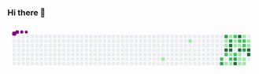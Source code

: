 ### Hi there 👋

<!--
**wesleyalcantara/wesleyalcantara** is a ✨ _special_ ✨ repository because its `README.md` (this file) appears on your GitHub profile.

Here are some ideas to get you started:

- 🔭 I’m currently working on ...
- 🌱 I’m currently learning ...
- 👯 I’m looking to collaborate on ...
- 🤔 I’m looking for help with ...
- 💬 Ask me about ...
- 📫 How to reach me: ...
- 😄 Pronouns: ...
- ⚡ Fun fact: ...
-->
<svg viewBox="-16 -32 880 192" width="880" height="192" xmlns="http://www.w3.org/2000/svg"><style>@keyframes c0{16.73%{fill:var(--c1)}16.75%,to{fill:var(--ce)}}@keyframes c1{21.02%{fill:var(--c1)}21.04%,to{fill:var(--ce)}}@keyframes c2{55.78%{fill:var(--c2)}55.8%,to{fill:var(--ce)}}@keyframes c3{64.8%{fill:var(--c3)}64.82%,to{fill:var(--ce)}}@keyframes c4{61.79%{fill:var(--c3)}61.81%,to{fill:var(--ce)}}@keyframes c5{24.45%{fill:var(--c1)}24.47%,to{fill:var(--ce)}}@keyframes c6{24.88%{fill:var(--c1)}24.9%,to{fill:var(--ce)}}@keyframes c7{72.52%{fill:var(--c4)}72.54%,to{fill:var(--ce)}}@keyframes c8{54.93%{fill:var(--c2)}54.95%,to{fill:var(--ce)}}@keyframes c9{37.76%{fill:var(--c1)}37.78%,to{fill:var(--ce)}}@keyframes ca{51.92%{fill:var(--c1)}51.94%,to{fill:var(--ce)}}@keyframes cb{60.93%{fill:var(--c3)}60.95%,to{fill:var(--ce)}}@keyframes cc{71.66%{fill:var(--c4)}71.68%,to{fill:var(--ce)}}@keyframes cd{71.23%{fill:var(--c4)}71.25%,to{fill:var(--ce)}}@keyframes ce{54.5%{fill:var(--c1)}54.52%,to{fill:var(--ce)}}@keyframes cf{56.64%{fill:var(--c2)}56.66%,to{fill:var(--ce)}}@keyframes cg{37.33%{fill:var(--c1)}37.35%,to{fill:var(--ce)}}@keyframes ch{52.35%{fill:var(--c2)}52.37%,to{fill:var(--ce)}}@keyframes ci{46.77%{fill:var(--c1)}46.79%,to{fill:var(--ce)}}@keyframes cj{42.05%{fill:var(--c1)}42.07%,to{fill:var(--ce)}}@keyframes ck{41.19%{fill:var(--c2)}41.21%,to{fill:var(--ce)}}@keyframes cl{66.51%{fill:var(--c3)}66.53%,to{fill:var(--ce)}}@keyframes cm{74.67%{fill:var(--c4)}74.69%,to{fill:var(--ce)}}@keyframes cn{77.67%{fill:var(--c4)}77.69%,to{fill:var(--ce)}}@keyframes co{47.2%{fill:var(--c2)}47.22%,to{fill:var(--ce)}}@keyframes cp{42.48%{fill:var(--c1)}42.5%,to{fill:var(--ce)}}@keyframes cq{70.38%{fill:var(--c4)}70.4%,to{fill:var(--ce)}}@keyframes cr{33.9%{fill:var(--c1)}33.92%,to{fill:var(--ce)}}@keyframes cs{34.32%{fill:var(--c1)}34.34%,to{fill:var(--ce)}}@keyframes ct{34.75%{fill:var(--c1)}34.77%,to{fill:var(--ce)}}@keyframes cu{29.17%{fill:var(--c1)}29.19%,to{fill:var(--ce)}}@keyframes cv{59.65%{fill:var(--c2)}59.67%,to{fill:var(--ce)}}@keyframes cw{42.91%{fill:var(--c2)}42.93%,to{fill:var(--ce)}}@keyframes cx{68.23%{fill:var(--c3)}68.25%,to{fill:var(--ce)}}@keyframes cy{33.04%{fill:var(--c1)}33.06%,to{fill:var(--ce)}}@keyframes cz{35.18%{fill:var(--c1)}35.2%,to{fill:var(--ce)}}@keyframes c10{30.03%{fill:var(--c1)}30.05%,to{fill:var(--ce)}}@keyframes c11{30.46%{fill:var(--c1)}30.48%,to{fill:var(--ce)}}@keyframes c12{68.66%{fill:var(--c4)}68.68%,to{fill:var(--ce)}}@keyframes c13{69.09%{fill:var(--c4)}69.11%,to{fill:var(--ce)}}@keyframes u0{16.73%{transform:scale(0,1)}16.75%,21.02%{transform:scale(.07,1)}21.04%,24.45%{transform:scale(.14,1)}24.47%,24.88%{transform:scale(.21,1)}24.9%,29.17%{transform:scale(.29,1)}29.19%,30.03%{transform:scale(.36,1)}30.05%,30.46%{transform:scale(.43,1)}30.48%,33.04%{transform:scale(.5,1)}33.06%,33.9%{transform:scale(.57,1)}33.92%,34.32%{transform:scale(.64,1)}34.34%,34.75%{transform:scale(.71,1)}34.77%,35.18%{transform:scale(.79,1)}35.2%,37.33%{transform:scale(.86,1)}37.35%,37.76%{transform:scale(.93,1)}37.78%,to{transform:scale(1,1)}}@keyframes u1{41.19%{transform:scale(0,1)}41.21%,to{transform:scale(1,1)}}@keyframes u2{42.05%{transform:scale(0,1)}42.07%,42.48%{transform:scale(.5,1)}42.5%,to{transform:scale(1,1)}}@keyframes u3{42.91%{transform:scale(0,1)}42.93%,to{transform:scale(1,1)}}@keyframes u4{46.77%{transform:scale(0,1)}46.79%,to{transform:scale(1,1)}}@keyframes u5{47.2%{transform:scale(0,1)}47.22%,to{transform:scale(1,1)}}@keyframes u6{51.92%{transform:scale(0,1)}51.94%,to{transform:scale(1,1)}}@keyframes u7{52.35%{transform:scale(0,1)}52.37%,to{transform:scale(1,1)}}@keyframes u8{54.5%{transform:scale(0,1)}54.52%,to{transform:scale(1,1)}}@keyframes u9{54.93%{transform:scale(0,1)}54.95%,55.78%{transform:scale(.25,1)}55.8%,56.64%{transform:scale(.5,1)}56.66%,59.65%{transform:scale(.75,1)}59.67%,to{transform:scale(1,1)}}@keyframes ua{60.93%{transform:scale(0,1)}60.95%,61.79%{transform:scale(.2,1)}61.81%,64.8%{transform:scale(.4,1)}64.82%,66.51%{transform:scale(.6,1)}66.53%,68.23%{transform:scale(.8,1)}68.25%,to{transform:scale(1,1)}}@keyframes ub{68.66%{transform:scale(0,1)}68.68%,69.09%{transform:scale(.13,1)}69.11%,70.38%{transform:scale(.25,1)}70.4%,71.23%{transform:scale(.38,1)}71.25%,71.66%{transform:scale(.5,1)}71.68%,72.52%{transform:scale(.63,1)}72.54%,74.67%{transform:scale(.75,1)}74.69%,77.67%{transform:scale(.88,1)}77.69%,to{transform:scale(1,1)}}@keyframes s0{0%,99.57%{transform:translate(0,-16px)}.43%{transform:translate(0,0)}14.59%{transform:translate(528px,0)}16.74%{transform:translate(528px,80px)}19.31%{transform:translate(624px,80px)}21.03%{transform:translate(624px,16px)}24.46%{transform:translate(752px,16px)}24.89%,72.1%{transform:translate(752px,32px)}25.32%{transform:translate(736px,32px)}26.61%{transform:translate(736px,-16px)}28.76%{transform:translate(816px,-16px)}29.18%{transform:translate(816px,0)}29.61%{transform:translate(832px,0)}30.47%,45.06%,48.5%{transform:translate(832px,32px)}30.9%,43.78%{transform:translate(848px,32px)}32.19%{transform:translate(848px,80px)}33.05%,67.38%{transform:translate(816px,80px)}33.48%,69.53%{transform:translate(816px,64px)}33.91%,40.77%{transform:translate(800px,64px)}34.76%,75.11%{transform:translate(800px,96px)}35.19%{transform:translate(816px,96px)}35.62%{transform:translate(816px,112px)}36.91%{transform:translate(768px,112px)}37.34%,65.67%{transform:translate(768px,96px)}37.77%{transform:translate(752px,96px)}38.2%{transform:translate(752px,112px)}39.48%{transform:translate(800px,112px)}41.2%,54.08%,57.51%{transform:translate(784px,64px)}42.06%,46.35%,58.37%{transform:translate(784px,32px)}44.21%{transform:translate(848px,16px)}44.64%{transform:translate(832px,16px)}46.78%{transform:translate(784px,16px)}47.21%{transform:translate(800px,16px)}47.64%{transform:translate(800px,32px)}49.79%{transform:translate(832px,-16px)}51.5%{transform:translate(768px,-16px)}51.93%,61.37%{transform:translate(768px,0)}52.36%{transform:translate(784px,0)}55.36%{transform:translate(736px,64px)}55.79%{transform:translate(736px,80px)}56.65%,66.09%{transform:translate(768px,80px)}57.08%{transform:translate(768px,64px)}59.23%{transform:translate(816px,32px)}59.66%{transform:translate(816px,16px)}60.94%{transform:translate(768px,16px)}62.23%{transform:translate(736px,0)}64.81%{transform:translate(736px,96px)}68.24%,69.96%{transform:translate(816px,48px)}68.67%{transform:translate(832px,48px)}69.1%{transform:translate(832px,64px)}71.24%{transform:translate(768px,48px)}71.67%{transform:translate(768px,32px)}72.53%{transform:translate(752px,48px)}73.39%{transform:translate(784px,48px)}74.68%{transform:translate(784px,96px)}77.68%{transform:translate(800px,0)}96.57%{transform:translate(96px,0)}97%{transform:translate(96px,-16px)}}@keyframes s1{0%,99.57%{transform:translate(16px,-16px)}.43%{transform:translate(0,-16px)}.86%{transform:translate(0,0)}15.02%{transform:translate(528px,0)}17.17%{transform:translate(528px,80px)}19.74%{transform:translate(624px,80px)}21.46%{transform:translate(624px,16px)}24.89%{transform:translate(752px,16px)}25.32%,72.53%{transform:translate(752px,32px)}25.75%{transform:translate(736px,32px)}27.04%{transform:translate(736px,-16px)}29.18%{transform:translate(816px,-16px)}29.61%{transform:translate(816px,0)}30.04%{transform:translate(832px,0)}30.9%,45.49%,48.93%{transform:translate(832px,32px)}31.33%,44.21%{transform:translate(848px,32px)}32.62%{transform:translate(848px,80px)}33.48%,67.81%{transform:translate(816px,80px)}33.91%,69.96%{transform:translate(816px,64px)}34.33%,41.2%{transform:translate(800px,64px)}35.19%,75.54%{transform:translate(800px,96px)}35.62%{transform:translate(816px,96px)}36.05%{transform:translate(816px,112px)}37.34%{transform:translate(768px,112px)}37.77%,66.09%{transform:translate(768px,96px)}38.2%{transform:translate(752px,96px)}38.63%{transform:translate(752px,112px)}39.91%{transform:translate(800px,112px)}41.63%,54.51%,57.94%{transform:translate(784px,64px)}42.49%,46.78%,58.8%{transform:translate(784px,32px)}44.64%{transform:translate(848px,16px)}45.06%{transform:translate(832px,16px)}47.21%{transform:translate(784px,16px)}47.64%{transform:translate(800px,16px)}48.07%{transform:translate(800px,32px)}50.21%{transform:translate(832px,-16px)}51.93%{transform:translate(768px,-16px)}52.36%,61.8%{transform:translate(768px,0)}52.79%{transform:translate(784px,0)}55.79%{transform:translate(736px,64px)}56.22%{transform:translate(736px,80px)}57.08%,66.52%{transform:translate(768px,80px)}57.51%{transform:translate(768px,64px)}59.66%{transform:translate(816px,32px)}60.09%{transform:translate(816px,16px)}61.37%{transform:translate(768px,16px)}62.66%{transform:translate(736px,0)}65.24%{transform:translate(736px,96px)}68.67%,70.39%{transform:translate(816px,48px)}69.1%{transform:translate(832px,48px)}69.53%{transform:translate(832px,64px)}71.67%{transform:translate(768px,48px)}72.1%{transform:translate(768px,32px)}72.96%{transform:translate(752px,48px)}73.82%{transform:translate(784px,48px)}75.11%{transform:translate(784px,96px)}78.11%{transform:translate(800px,0)}97%{transform:translate(96px,0)}97.42%{transform:translate(96px,-16px)}}@keyframes s2{0%,99.57%{transform:translate(32px,-16px)}.86%{transform:translate(0,-16px)}1.29%{transform:translate(0,0)}15.45%{transform:translate(528px,0)}17.6%{transform:translate(528px,80px)}20.17%{transform:translate(624px,80px)}21.89%{transform:translate(624px,16px)}25.32%{transform:translate(752px,16px)}25.75%,72.96%{transform:translate(752px,32px)}26.18%{transform:translate(736px,32px)}27.47%{transform:translate(736px,-16px)}29.61%{transform:translate(816px,-16px)}30.04%{transform:translate(816px,0)}30.47%{transform:translate(832px,0)}31.33%,45.92%,49.36%{transform:translate(832px,32px)}31.76%,44.64%{transform:translate(848px,32px)}33.05%{transform:translate(848px,80px)}33.91%,68.24%{transform:translate(816px,80px)}34.33%,70.39%{transform:translate(816px,64px)}34.76%,41.63%{transform:translate(800px,64px)}35.62%,75.97%{transform:translate(800px,96px)}36.05%{transform:translate(816px,96px)}36.48%{transform:translate(816px,112px)}37.77%{transform:translate(768px,112px)}38.2%,66.52%{transform:translate(768px,96px)}38.63%{transform:translate(752px,96px)}39.06%{transform:translate(752px,112px)}40.34%{transform:translate(800px,112px)}42.06%,54.94%,58.37%{transform:translate(784px,64px)}42.92%,47.21%,59.23%{transform:translate(784px,32px)}45.06%{transform:translate(848px,16px)}45.49%{transform:translate(832px,16px)}47.64%{transform:translate(784px,16px)}48.07%{transform:translate(800px,16px)}48.5%{transform:translate(800px,32px)}50.64%{transform:translate(832px,-16px)}52.36%{transform:translate(768px,-16px)}52.79%,62.23%{transform:translate(768px,0)}53.22%{transform:translate(784px,0)}56.22%{transform:translate(736px,64px)}56.65%{transform:translate(736px,80px)}57.51%,66.95%{transform:translate(768px,80px)}57.94%{transform:translate(768px,64px)}60.09%{transform:translate(816px,32px)}60.52%{transform:translate(816px,16px)}61.8%{transform:translate(768px,16px)}63.09%{transform:translate(736px,0)}65.67%{transform:translate(736px,96px)}69.1%,70.82%{transform:translate(816px,48px)}69.53%{transform:translate(832px,48px)}69.96%{transform:translate(832px,64px)}72.1%{transform:translate(768px,48px)}72.53%{transform:translate(768px,32px)}73.39%{transform:translate(752px,48px)}74.25%{transform:translate(784px,48px)}75.54%{transform:translate(784px,96px)}78.54%{transform:translate(800px,0)}97.42%{transform:translate(96px,0)}97.85%{transform:translate(96px,-16px)}}@keyframes s3{0%,99.57%{transform:translate(48px,-16px)}1.29%{transform:translate(0,-16px)}1.72%{transform:translate(0,0)}15.88%{transform:translate(528px,0)}18.03%{transform:translate(528px,80px)}20.6%{transform:translate(624px,80px)}22.32%{transform:translate(624px,16px)}25.75%{transform:translate(752px,16px)}26.18%,73.39%{transform:translate(752px,32px)}26.61%{transform:translate(736px,32px)}27.9%{transform:translate(736px,-16px)}30.04%{transform:translate(816px,-16px)}30.47%{transform:translate(816px,0)}30.9%{transform:translate(832px,0)}31.76%,46.35%,49.79%{transform:translate(832px,32px)}32.19%,45.06%{transform:translate(848px,32px)}33.48%{transform:translate(848px,80px)}34.33%,68.67%{transform:translate(816px,80px)}34.76%,70.82%{transform:translate(816px,64px)}35.19%,42.06%{transform:translate(800px,64px)}36.05%,76.39%{transform:translate(800px,96px)}36.48%{transform:translate(816px,96px)}36.91%{transform:translate(816px,112px)}38.2%{transform:translate(768px,112px)}38.63%,66.95%{transform:translate(768px,96px)}39.06%{transform:translate(752px,96px)}39.48%{transform:translate(752px,112px)}40.77%{transform:translate(800px,112px)}42.49%,55.36%,58.8%{transform:translate(784px,64px)}43.35%,47.64%,59.66%{transform:translate(784px,32px)}45.49%{transform:translate(848px,16px)}45.92%{transform:translate(832px,16px)}48.07%{transform:translate(784px,16px)}48.5%{transform:translate(800px,16px)}48.93%{transform:translate(800px,32px)}51.07%{transform:translate(832px,-16px)}52.79%{transform:translate(768px,-16px)}53.22%,62.66%{transform:translate(768px,0)}53.65%{transform:translate(784px,0)}56.65%{transform:translate(736px,64px)}57.08%{transform:translate(736px,80px)}57.94%,67.38%{transform:translate(768px,80px)}58.37%{transform:translate(768px,64px)}60.52%{transform:translate(816px,32px)}60.94%{transform:translate(816px,16px)}62.23%{transform:translate(768px,16px)}63.52%{transform:translate(736px,0)}66.09%{transform:translate(736px,96px)}69.53%,71.24%{transform:translate(816px,48px)}69.96%{transform:translate(832px,48px)}70.39%{transform:translate(832px,64px)}72.53%{transform:translate(768px,48px)}72.96%{transform:translate(768px,32px)}73.82%{transform:translate(752px,48px)}74.68%{transform:translate(784px,48px)}75.97%{transform:translate(784px,96px)}78.97%{transform:translate(800px,0)}97.85%{transform:translate(96px,0)}98.28%{transform:translate(96px,-16px)}}:root{--cb:#1b1f230a;--cs:purple;--ce:#ebedf0;--c0:#ebedf0;--c1:#9be9a8;--c2:#40c463;--c3:#30a14e;--c4:#216e39}@media (prefers-color-scheme:dark){:root{--cb:#1b1f230a;--cs:purple;--ce:#161b22;--c1:#01311f;--c2:#034525;--c3:#0f6d31;--c4:#00c647}}.c{shape-rendering:geometricPrecision;rx:2;ry:2;fill:var(--ce);stroke-width:1px;stroke:var(--cb);animation:none 23300ms linear infinite}.c.c0,.c.c1{fill:var(--c1);animation-name:c0}.c.c1{animation-name:c1}.c.c2{fill:var(--c2);animation-name:c2}.c.c3,.c.c4{fill:var(--c3);animation-name:c3}.c.c4{animation-name:c4}.c.c5,.c.c6{fill:var(--c1);animation-name:c5}.c.c6{animation-name:c6}.c.c7{fill:var(--c4);animation-name:c7}.c.c8{fill:var(--c2);animation-name:c8}.c.c9,.c.ca{fill:var(--c1);animation-name:c9}.c.ca{animation-name:ca}.c.cb{fill:var(--c3);animation-name:cb}.c.cc,.c.cd{fill:var(--c4);animation-name:cc}.c.cd{animation-name:cd}.c.ce{fill:var(--c1);animation-name:ce}.c.cf{fill:var(--c2);animation-name:cf}.c.cg{fill:var(--c1);animation-name:cg}.c.ch{fill:var(--c2);animation-name:ch}.c.ci,.c.cj{fill:var(--c1);animation-name:ci}.c.cj{animation-name:cj}.c.ck{fill:var(--c2);animation-name:ck}.c.cl{fill:var(--c3);animation-name:cl}.c.cm,.c.cn{fill:var(--c4);animation-name:cm}.c.cn{animation-name:cn}.c.co{fill:var(--c2);animation-name:co}.c.cp{fill:var(--c1);animation-name:cp}.c.cq{fill:var(--c4);animation-name:cq}.c.cr{fill:var(--c1);animation-name:cr}.c.cs,.c.ct,.c.cu{fill:var(--c1);animation-name:cs}.c.ct,.c.cu{animation-name:ct}.c.cu{animation-name:cu}.c.cv,.c.cw{fill:var(--c2);animation-name:cv}.c.cw{animation-name:cw}.c.cx{fill:var(--c3);animation-name:cx}.c.cy{fill:var(--c1);animation-name:cy}.c.c10,.c.c11,.c.cz{fill:var(--c1);animation-name:cz}.c.c10,.c.c11{animation-name:c10}.c.c11{animation-name:c11}.c.c12,.c.c13{fill:var(--c4);animation-name:c12}.c.c13{animation-name:c13}.s,.u{animation:none linear 23300ms infinite}.u,.u.u0{transform-origin:0 0}.u{transform:scale(0,1)}.u.u0{fill:var(--c1);animation-name:u0}.u.u1{fill:var(--c2);animation-name:u1;transform-origin:296.8px 0}.u.u2{fill:var(--c1);animation-name:u2;transform-origin:318px 0}.u.u3{fill:var(--c2);animation-name:u3;transform-origin:360.4px 0}.u.u4{fill:var(--c1);animation-name:u4;transform-origin:381.6px 0}.u.u5{fill:var(--c2);animation-name:u5;transform-origin:402.8px 0}.u.u6{fill:var(--c1);animation-name:u6;transform-origin:424px 0}.u.u7{fill:var(--c2);animation-name:u7;transform-origin:445.2px 0}.u.u8{fill:var(--c1);animation-name:u8;transform-origin:466.4px 0}.u.u9{fill:var(--c2);animation-name:u9;transform-origin:487.6px 0}.u.ua{fill:var(--c3);animation-name:ua;transform-origin:572.4px 0}.u.ub{fill:var(--c4);animation-name:ub;transform-origin:678.4px 0}.s{shape-rendering:geometricPrecision;fill:var(--cs)}.s.s0{transform:translate(0,-16px);animation-name:s0}.s.s1{transform:translate(16px,-16px);animation-name:s1}.s.s2{transform:translate(32px,-16px);animation-name:s2}.s.s3{transform:translate(48px,-16px);animation-name:s3}</style><rect class="c" x="2" y="2" width="12" height="12"/><rect class="c" x="2" y="18" width="12" height="12"/><rect class="c" x="2" y="34" width="12" height="12"/><rect class="c" x="2" y="50" width="12" height="12"/><rect class="c" x="2" y="66" width="12" height="12"/><rect class="c" x="2" y="82" width="12" height="12"/><rect class="c" x="2" y="98" width="12" height="12"/><rect class="c" x="18" y="2" width="12" height="12"/><rect class="c" x="18" y="18" width="12" height="12"/><rect class="c" x="18" y="34" width="12" height="12"/><rect class="c" x="18" y="50" width="12" height="12"/><rect class="c" x="18" y="66" width="12" height="12"/><rect class="c" x="18" y="82" width="12" height="12"/><rect class="c" x="18" y="98" width="12" height="12"/><rect class="c" x="34" y="2" width="12" height="12"/><rect class="c" x="34" y="18" width="12" height="12"/><rect class="c" x="34" y="34" width="12" height="12"/><rect class="c" x="34" y="50" width="12" height="12"/><rect class="c" x="34" y="66" width="12" height="12"/><rect class="c" x="34" y="82" width="12" height="12"/><rect class="c" x="34" y="98" width="12" height="12"/><rect class="c" x="50" y="2" width="12" height="12"/><rect class="c" x="50" y="18" width="12" height="12"/><rect class="c" x="50" y="34" width="12" height="12"/><rect class="c" x="50" y="50" width="12" height="12"/><rect class="c" x="50" y="66" width="12" height="12"/><rect class="c" x="50" y="82" width="12" height="12"/><rect class="c" x="50" y="98" width="12" height="12"/><rect class="c" x="66" y="2" width="12" height="12"/><rect class="c" x="66" y="18" width="12" height="12"/><rect class="c" x="66" y="34" width="12" height="12"/><rect class="c" x="66" y="50" width="12" height="12"/><rect class="c" x="66" y="66" width="12" height="12"/><rect class="c" x="66" y="82" width="12" height="12"/><rect class="c" x="66" y="98" width="12" height="12"/><rect class="c" x="82" y="2" width="12" height="12"/><rect class="c" x="82" y="18" width="12" height="12"/><rect class="c" x="82" y="34" width="12" height="12"/><rect class="c" x="82" y="50" width="12" height="12"/><rect class="c" x="82" y="66" width="12" height="12"/><rect class="c" x="82" y="82" width="12" height="12"/><rect class="c" x="82" y="98" width="12" height="12"/><rect class="c" x="98" y="2" width="12" height="12"/><rect class="c" x="98" y="18" width="12" height="12"/><rect class="c" x="98" y="34" width="12" height="12"/><rect class="c" x="98" y="50" width="12" height="12"/><rect class="c" x="98" y="66" width="12" height="12"/><rect class="c" x="98" y="82" width="12" height="12"/><rect class="c" x="98" y="98" width="12" height="12"/><rect class="c" x="114" y="2" width="12" height="12"/><rect class="c" x="114" y="18" width="12" height="12"/><rect class="c" x="114" y="34" width="12" height="12"/><rect class="c" x="114" y="50" width="12" height="12"/><rect class="c" x="114" y="66" width="12" height="12"/><rect class="c" x="114" y="82" width="12" height="12"/><rect class="c" x="114" y="98" width="12" height="12"/><rect class="c" x="130" y="2" width="12" height="12"/><rect class="c" x="130" y="18" width="12" height="12"/><rect class="c" x="130" y="34" width="12" height="12"/><rect class="c" x="130" y="50" width="12" height="12"/><rect class="c" x="130" y="66" width="12" height="12"/><rect class="c" x="130" y="82" width="12" height="12"/><rect class="c" x="130" y="98" width="12" height="12"/><rect class="c" x="146" y="2" width="12" height="12"/><rect class="c" x="146" y="18" width="12" height="12"/><rect class="c" x="146" y="34" width="12" height="12"/><rect class="c" x="146" y="50" width="12" height="12"/><rect class="c" x="146" y="66" width="12" height="12"/><rect class="c" x="146" y="82" width="12" height="12"/><rect class="c" x="146" y="98" width="12" height="12"/><rect class="c" x="162" y="2" width="12" height="12"/><rect class="c" x="162" y="18" width="12" height="12"/><rect class="c" x="162" y="34" width="12" height="12"/><rect class="c" x="162" y="50" width="12" height="12"/><rect class="c" x="162" y="66" width="12" height="12"/><rect class="c" x="162" y="82" width="12" height="12"/><rect class="c" x="162" y="98" width="12" height="12"/><rect class="c" x="178" y="2" width="12" height="12"/><rect class="c" x="178" y="18" width="12" height="12"/><rect class="c" x="178" y="34" width="12" height="12"/><rect class="c" x="178" y="50" width="12" height="12"/><rect class="c" x="178" y="66" width="12" height="12"/><rect class="c" x="178" y="82" width="12" height="12"/><rect class="c" x="178" y="98" width="12" height="12"/><rect class="c" x="194" y="2" width="12" height="12"/><rect class="c" x="194" y="18" width="12" height="12"/><rect class="c" x="194" y="34" width="12" height="12"/><rect class="c" x="194" y="50" width="12" height="12"/><rect class="c" x="194" y="66" width="12" height="12"/><rect class="c" x="194" y="82" width="12" height="12"/><rect class="c" x="194" y="98" width="12" height="12"/><rect class="c" x="210" y="2" width="12" height="12"/><rect class="c" x="210" y="18" width="12" height="12"/><rect class="c" x="210" y="34" width="12" height="12"/><rect class="c" x="210" y="50" width="12" height="12"/><rect class="c" x="210" y="66" width="12" height="12"/><rect class="c" x="210" y="82" width="12" height="12"/><rect class="c" x="210" y="98" width="12" height="12"/><rect class="c" x="226" y="2" width="12" height="12"/><rect class="c" x="226" y="18" width="12" height="12"/><rect class="c" x="226" y="34" width="12" height="12"/><rect class="c" x="226" y="50" width="12" height="12"/><rect class="c" x="226" y="66" width="12" height="12"/><rect class="c" x="226" y="82" width="12" height="12"/><rect class="c" x="226" y="98" width="12" height="12"/><rect class="c" x="242" y="2" width="12" height="12"/><rect class="c" x="242" y="18" width="12" height="12"/><rect class="c" x="242" y="34" width="12" height="12"/><rect class="c" x="242" y="50" width="12" height="12"/><rect class="c" x="242" y="66" width="12" height="12"/><rect class="c" x="242" y="82" width="12" height="12"/><rect class="c" x="242" y="98" width="12" height="12"/><rect class="c" x="258" y="2" width="12" height="12"/><rect class="c" x="258" y="18" width="12" height="12"/><rect class="c" x="258" y="34" width="12" height="12"/><rect class="c" x="258" y="50" width="12" height="12"/><rect class="c" x="258" y="66" width="12" height="12"/><rect class="c" x="258" y="82" width="12" height="12"/><rect class="c" x="258" y="98" width="12" height="12"/><rect class="c" x="274" y="2" width="12" height="12"/><rect class="c" x="274" y="18" width="12" height="12"/><rect class="c" x="274" y="34" width="12" height="12"/><rect class="c" x="274" y="50" width="12" height="12"/><rect class="c" x="274" y="66" width="12" height="12"/><rect class="c" x="274" y="82" width="12" height="12"/><rect class="c" x="274" y="98" width="12" height="12"/><rect class="c" x="290" y="2" width="12" height="12"/><rect class="c" x="290" y="18" width="12" height="12"/><rect class="c" x="290" y="34" width="12" height="12"/><rect class="c" x="290" y="50" width="12" height="12"/><rect class="c" x="290" y="66" width="12" height="12"/><rect class="c" x="290" y="82" width="12" height="12"/><rect class="c" x="290" y="98" width="12" height="12"/><rect class="c" x="306" y="2" width="12" height="12"/><rect class="c" x="306" y="18" width="12" height="12"/><rect class="c" x="306" y="34" width="12" height="12"/><rect class="c" x="306" y="50" width="12" height="12"/><rect class="c" x="306" y="66" width="12" height="12"/><rect class="c" x="306" y="82" width="12" height="12"/><rect class="c" x="306" y="98" width="12" height="12"/><rect class="c" x="322" y="2" width="12" height="12"/><rect class="c" x="322" y="18" width="12" height="12"/><rect class="c" x="322" y="34" width="12" height="12"/><rect class="c" x="322" y="50" width="12" height="12"/><rect class="c" x="322" y="66" width="12" height="12"/><rect class="c" x="322" y="82" width="12" height="12"/><rect class="c" x="322" y="98" width="12" height="12"/><rect class="c" x="338" y="2" width="12" height="12"/><rect class="c" x="338" y="18" width="12" height="12"/><rect class="c" x="338" y="34" width="12" height="12"/><rect class="c" x="338" y="50" width="12" height="12"/><rect class="c" x="338" y="66" width="12" height="12"/><rect class="c" x="338" y="82" width="12" height="12"/><rect class="c" x="338" y="98" width="12" height="12"/><rect class="c" x="354" y="2" width="12" height="12"/><rect class="c" x="354" y="18" width="12" height="12"/><rect class="c" x="354" y="34" width="12" height="12"/><rect class="c" x="354" y="50" width="12" height="12"/><rect class="c" x="354" y="66" width="12" height="12"/><rect class="c" x="354" y="82" width="12" height="12"/><rect class="c" x="354" y="98" width="12" height="12"/><rect class="c" x="370" y="2" width="12" height="12"/><rect class="c" x="370" y="18" width="12" height="12"/><rect class="c" x="370" y="34" width="12" height="12"/><rect class="c" x="370" y="50" width="12" height="12"/><rect class="c" x="370" y="66" width="12" height="12"/><rect class="c" x="370" y="82" width="12" height="12"/><rect class="c" x="370" y="98" width="12" height="12"/><rect class="c" x="386" y="2" width="12" height="12"/><rect class="c" x="386" y="18" width="12" height="12"/><rect class="c" x="386" y="34" width="12" height="12"/><rect class="c" x="386" y="50" width="12" height="12"/><rect class="c" x="386" y="66" width="12" height="12"/><rect class="c" x="386" y="82" width="12" height="12"/><rect class="c" x="386" y="98" width="12" height="12"/><rect class="c" x="402" y="2" width="12" height="12"/><rect class="c" x="402" y="18" width="12" height="12"/><rect class="c" x="402" y="34" width="12" height="12"/><rect class="c" x="402" y="50" width="12" height="12"/><rect class="c" x="402" y="66" width="12" height="12"/><rect class="c" x="402" y="82" width="12" height="12"/><rect class="c" x="402" y="98" width="12" height="12"/><rect class="c" x="418" y="2" width="12" height="12"/><rect class="c" x="418" y="18" width="12" height="12"/><rect class="c" x="418" y="34" width="12" height="12"/><rect class="c" x="418" y="50" width="12" height="12"/><rect class="c" x="418" y="66" width="12" height="12"/><rect class="c" x="418" y="82" width="12" height="12"/><rect class="c" x="418" y="98" width="12" height="12"/><rect class="c" x="434" y="2" width="12" height="12"/><rect class="c" x="434" y="18" width="12" height="12"/><rect class="c" x="434" y="34" width="12" height="12"/><rect class="c" x="434" y="50" width="12" height="12"/><rect class="c" x="434" y="66" width="12" height="12"/><rect class="c" x="434" y="82" width="12" height="12"/><rect class="c" x="434" y="98" width="12" height="12"/><rect class="c" x="450" y="2" width="12" height="12"/><rect class="c" x="450" y="18" width="12" height="12"/><rect class="c" x="450" y="34" width="12" height="12"/><rect class="c" x="450" y="50" width="12" height="12"/><rect class="c" x="450" y="66" width="12" height="12"/><rect class="c" x="450" y="82" width="12" height="12"/><rect class="c" x="450" y="98" width="12" height="12"/><rect class="c" x="466" y="2" width="12" height="12"/><rect class="c" x="466" y="18" width="12" height="12"/><rect class="c" x="466" y="34" width="12" height="12"/><rect class="c" x="466" y="50" width="12" height="12"/><rect class="c" x="466" y="66" width="12" height="12"/><rect class="c" x="466" y="82" width="12" height="12"/><rect class="c" x="466" y="98" width="12" height="12"/><rect class="c" x="482" y="2" width="12" height="12"/><rect class="c" x="482" y="18" width="12" height="12"/><rect class="c" x="482" y="34" width="12" height="12"/><rect class="c" x="482" y="50" width="12" height="12"/><rect class="c" x="482" y="66" width="12" height="12"/><rect class="c" x="482" y="82" width="12" height="12"/><rect class="c" x="482" y="98" width="12" height="12"/><rect class="c" x="498" y="2" width="12" height="12"/><rect class="c" x="498" y="18" width="12" height="12"/><rect class="c" x="498" y="34" width="12" height="12"/><rect class="c" x="498" y="50" width="12" height="12"/><rect class="c" x="498" y="66" width="12" height="12"/><rect class="c" x="498" y="82" width="12" height="12"/><rect class="c" x="498" y="98" width="12" height="12"/><rect class="c" x="514" y="2" width="12" height="12"/><rect class="c" x="514" y="18" width="12" height="12"/><rect class="c" x="514" y="34" width="12" height="12"/><rect class="c" x="514" y="50" width="12" height="12"/><rect class="c" x="514" y="66" width="12" height="12"/><rect class="c" x="514" y="82" width="12" height="12"/><rect class="c" x="514" y="98" width="12" height="12"/><rect class="c" x="530" y="2" width="12" height="12"/><rect class="c" x="530" y="18" width="12" height="12"/><rect class="c" x="530" y="34" width="12" height="12"/><rect class="c" x="530" y="50" width="12" height="12"/><rect class="c" x="530" y="66" width="12" height="12"/><rect class="c c0" x="530" y="82" width="12" height="12"/><rect class="c" x="530" y="98" width="12" height="12"/><rect class="c" x="546" y="2" width="12" height="12"/><rect class="c" x="546" y="18" width="12" height="12"/><rect class="c" x="546" y="34" width="12" height="12"/><rect class="c" x="546" y="50" width="12" height="12"/><rect class="c" x="546" y="66" width="12" height="12"/><rect class="c" x="546" y="82" width="12" height="12"/><rect class="c" x="546" y="98" width="12" height="12"/><rect class="c" x="562" y="2" width="12" height="12"/><rect class="c" x="562" y="18" width="12" height="12"/><rect class="c" x="562" y="34" width="12" height="12"/><rect class="c" x="562" y="50" width="12" height="12"/><rect class="c" x="562" y="66" width="12" height="12"/><rect class="c" x="562" y="82" width="12" height="12"/><rect class="c" x="562" y="98" width="12" height="12"/><rect class="c" x="578" y="2" width="12" height="12"/><rect class="c" x="578" y="18" width="12" height="12"/><rect class="c" x="578" y="34" width="12" height="12"/><rect class="c" x="578" y="50" width="12" height="12"/><rect class="c" x="578" y="66" width="12" height="12"/><rect class="c" x="578" y="82" width="12" height="12"/><rect class="c" x="578" y="98" width="12" height="12"/><rect class="c" x="594" y="2" width="12" height="12"/><rect class="c" x="594" y="18" width="12" height="12"/><rect class="c" x="594" y="34" width="12" height="12"/><rect class="c" x="594" y="50" width="12" height="12"/><rect class="c" x="594" y="66" width="12" height="12"/><rect class="c" x="594" y="82" width="12" height="12"/><rect class="c" x="594" y="98" width="12" height="12"/><rect class="c" x="610" y="2" width="12" height="12"/><rect class="c" x="610" y="18" width="12" height="12"/><rect class="c" x="610" y="34" width="12" height="12"/><rect class="c" x="610" y="50" width="12" height="12"/><rect class="c" x="610" y="66" width="12" height="12"/><rect class="c" x="610" y="82" width="12" height="12"/><rect class="c" x="610" y="98" width="12" height="12"/><rect class="c" x="626" y="2" width="12" height="12"/><rect class="c c1" x="626" y="18" width="12" height="12"/><rect class="c" x="626" y="34" width="12" height="12"/><rect class="c" x="626" y="50" width="12" height="12"/><rect class="c" x="626" y="66" width="12" height="12"/><rect class="c" x="626" y="82" width="12" height="12"/><rect class="c" x="626" y="98" width="12" height="12"/><rect class="c" x="642" y="2" width="12" height="12"/><rect class="c" x="642" y="18" width="12" height="12"/><rect class="c" x="642" y="34" width="12" height="12"/><rect class="c" x="642" y="50" width="12" height="12"/><rect class="c" x="642" y="66" width="12" height="12"/><rect class="c" x="642" y="82" width="12" height="12"/><rect class="c" x="642" y="98" width="12" height="12"/><rect class="c" x="658" y="2" width="12" height="12"/><rect class="c" x="658" y="18" width="12" height="12"/><rect class="c" x="658" y="34" width="12" height="12"/><rect class="c" x="658" y="50" width="12" height="12"/><rect class="c" x="658" y="66" width="12" height="12"/><rect class="c" x="658" y="82" width="12" height="12"/><rect class="c" x="658" y="98" width="12" height="12"/><rect class="c" x="674" y="2" width="12" height="12"/><rect class="c" x="674" y="18" width="12" height="12"/><rect class="c" x="674" y="34" width="12" height="12"/><rect class="c" x="674" y="50" width="12" height="12"/><rect class="c" x="674" y="66" width="12" height="12"/><rect class="c" x="674" y="82" width="12" height="12"/><rect class="c" x="674" y="98" width="12" height="12"/><rect class="c" x="690" y="2" width="12" height="12"/><rect class="c" x="690" y="18" width="12" height="12"/><rect class="c" x="690" y="34" width="12" height="12"/><rect class="c" x="690" y="50" width="12" height="12"/><rect class="c" x="690" y="66" width="12" height="12"/><rect class="c" x="690" y="82" width="12" height="12"/><rect class="c" x="690" y="98" width="12" height="12"/><rect class="c" x="706" y="2" width="12" height="12"/><rect class="c" x="706" y="18" width="12" height="12"/><rect class="c" x="706" y="34" width="12" height="12"/><rect class="c" x="706" y="50" width="12" height="12"/><rect class="c" x="706" y="66" width="12" height="12"/><rect class="c" x="706" y="82" width="12" height="12"/><rect class="c" x="706" y="98" width="12" height="12"/><rect class="c" x="722" y="2" width="12" height="12"/><rect class="c" x="722" y="18" width="12" height="12"/><rect class="c" x="722" y="34" width="12" height="12"/><rect class="c" x="722" y="50" width="12" height="12"/><rect class="c" x="722" y="66" width="12" height="12"/><rect class="c" x="722" y="82" width="12" height="12"/><rect class="c" x="722" y="98" width="12" height="12"/><rect class="c" x="738" y="2" width="12" height="12"/><rect class="c" x="738" y="18" width="12" height="12"/><rect class="c" x="738" y="34" width="12" height="12"/><rect class="c" x="738" y="50" width="12" height="12"/><rect class="c" x="738" y="66" width="12" height="12"/><rect class="c c2" x="738" y="82" width="12" height="12"/><rect class="c c3" x="738" y="98" width="12" height="12"/><rect class="c c4" x="754" y="2" width="12" height="12"/><rect class="c c5" x="754" y="18" width="12" height="12"/><rect class="c c6" x="754" y="34" width="12" height="12"/><rect class="c c7" x="754" y="50" width="12" height="12"/><rect class="c c8" x="754" y="66" width="12" height="12"/><rect class="c" x="754" y="82" width="12" height="12"/><rect class="c c9" x="754" y="98" width="12" height="12"/><rect class="c ca" x="770" y="2" width="12" height="12"/><rect class="c cb" x="770" y="18" width="12" height="12"/><rect class="c cc" x="770" y="34" width="12" height="12"/><rect class="c cd" x="770" y="50" width="12" height="12"/><rect class="c ce" x="770" y="66" width="12" height="12"/><rect class="c cf" x="770" y="82" width="12" height="12"/><rect class="c cg" x="770" y="98" width="12" height="12"/><rect class="c ch" x="786" y="2" width="12" height="12"/><rect class="c ci" x="786" y="18" width="12" height="12"/><rect class="c cj" x="786" y="34" width="12" height="12"/><rect class="c" x="786" y="50" width="12" height="12"/><rect class="c ck" x="786" y="66" width="12" height="12"/><rect class="c cl" x="786" y="82" width="12" height="12"/><rect class="c cm" x="786" y="98" width="12" height="12"/><rect class="c cn" x="802" y="2" width="12" height="12"/><rect class="c co" x="802" y="18" width="12" height="12"/><rect class="c cp" x="802" y="34" width="12" height="12"/><rect class="c cq" x="802" y="50" width="12" height="12"/><rect class="c cr" x="802" y="66" width="12" height="12"/><rect class="c cs" x="802" y="82" width="12" height="12"/><rect class="c ct" x="802" y="98" width="12" height="12"/><rect class="c cu" x="818" y="2" width="12" height="12"/><rect class="c cv" x="818" y="18" width="12" height="12"/><rect class="c cw" x="818" y="34" width="12" height="12"/><rect class="c cx" x="818" y="50" width="12" height="12"/><rect class="c" x="818" y="66" width="12" height="12"/><rect class="c cy" x="818" y="82" width="12" height="12"/><rect class="c cz" x="818" y="98" width="12" height="12"/><rect class="c" x="834" y="2" width="12" height="12"/><rect class="c c10" x="834" y="18" width="12" height="12"/><rect class="c c11" x="834" y="34" width="12" height="12"/><rect class="c c12" x="834" y="50" width="12" height="12"/><rect class="c c13" x="834" y="66" width="12" height="12"/><rect class="c" x="834" y="82" width="12" height="12"/><rect class="u u0" height="12" width="297.4" x="0.0" y="144"/><rect class="u u1" height="12" width="21.8" x="296.8" y="144"/><rect class="u u2" height="12" width="43.0" x="318.0" y="144"/><rect class="u u3" height="12" width="21.8" x="360.4" y="144"/><rect class="u u4" height="12" width="21.8" x="381.6" y="144"/><rect class="u u5" height="12" width="21.8" x="402.8" y="144"/><rect class="u u6" height="12" width="21.8" x="424.0" y="144"/><rect class="u u7" height="12" width="21.8" x="445.2" y="144"/><rect class="u u8" height="12" width="21.8" x="466.4" y="144"/><rect class="u u9" height="12" width="85.4" x="487.6" y="144"/><rect class="u ua" height="12" width="106.6" x="572.4" y="144"/><rect class="u ub" height="12" width="170.2" x="678.4" y="144"/><rect class="s s0" x="0.8" y="0.8" width="14.4" height="14.4" rx="4.5" ry="4.5"/><rect class="s s1" x="1.8" y="1.8" width="12.3" height="12.3" rx="4.1" ry="4.1"/><rect class="s s2" x="2.6" y="2.6" width="10.8" height="10.8" rx="3.6" ry="3.6"/><rect class="s s3" x="3.0" y="3.0" width="9.9" height="9.9" rx="3.3" ry="3.3"/></svg>
